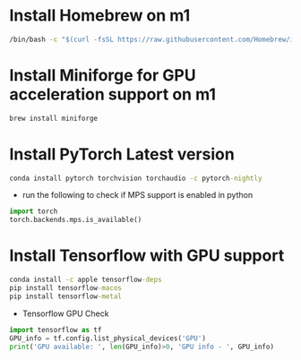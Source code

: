 # Install Homebrew on m1
```cmd
/bin/bash -c "$(curl -fsSL https://raw.githubusercontent.com/Homebrew/install/HEAD/install.sh)"
```

# Install Miniforge for GPU acceleration support on m1
```cmd
brew install miniforge
```

# Install PyTorch Latest version 
```cmd
conda install pytorch torchvision torchaudio -c pytorch-nightly
```

* run the following to check if MPS support is enabled in python
```python
import torch
torch.backends.mps.is_available()
```

# Install Tensorflow with GPU support 
```cmd
conda install -c apple tensorflow-deps
pip install tensorflow-macos
pip install tensorflow-metal
```

* Tensorflow GPU Check
```python
import tensorflow as tf
GPU_info = tf.config.list_physical_devices('GPU')
print('GPU available: ', len(GPU_info)>0, 'GPU info - ', GPU_info)
```
